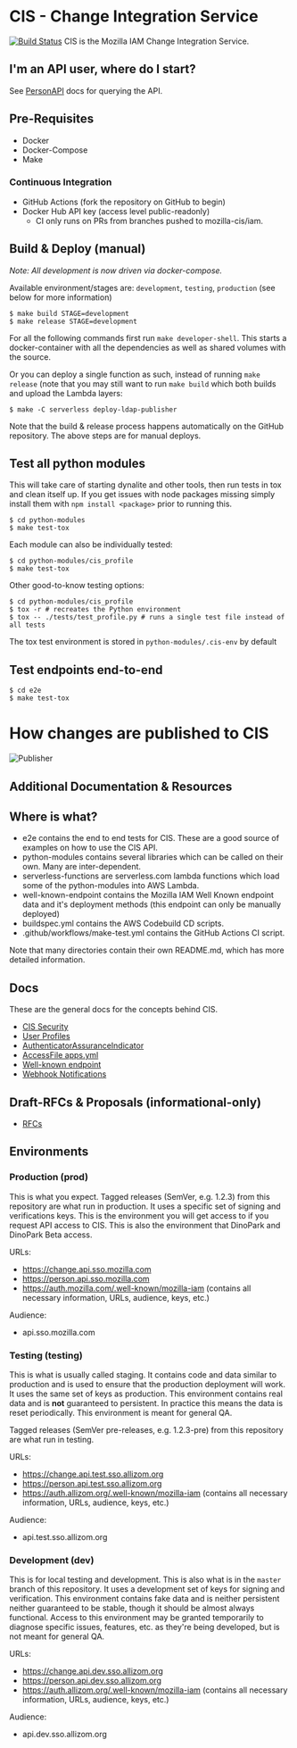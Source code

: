 # CIS - Change Integration Service
[![Build Status](https://github.com/mozilla-iam/cis/actions/workflows/make-test.yml/badge.svg)](https://github.com/mozilla-iam/cis/actions/)
CIS is the Mozilla IAM Change Integration Service.

## I'm an API user, where do I start?

See [PersonAPI](docs/PersonAPI.md) docs for querying the API.

## Pre-Requisites 

* Docker
* Docker-Compose
* Make

### Continuous Integration

* GitHub Actions (fork the repository on GitHub to begin)
* Docker Hub API key (access level public-readonly)
  * CI only runs on PRs from branches pushed to mozilla-cis/iam.

## Build & Deploy (manual)

_Note: All development is now driven via docker-compose._

Available environment/stages are: `development`, `testing`, `production` (see below for more information)
```
$ make build STAGE=development
$ make release STAGE=development
```

For all the following commands first run `make developer-shell`.  This starts a docker-container with all the dependencies as well as shared volumes with the source.

Or you can deploy a single function as such, instead of running `make release` (note that you may still want to run
`make build` which both builds and upload the Lambda layers:
```
$ make -C serverless deploy-ldap-publisher
```

Note that the build & release process happens automatically on the GitHub repository. The above steps are for manual
deploys.

## Test all python modules

This will take care of starting dynalite and other tools, then run tests in tox and clean itself up.
If you get issues with node packages missing simply install them with `npm install <package>` prior to running this.

```
$ cd python-modules
$ make test-tox
```

Each module can also be individually tested:
```
$ cd python-modules/cis_profile
$ make test-tox
```

Other good-to-know testing options:
```
$ cd python-modules/cis_profile
$ tox -r # recreates the Python environment
$ tox -- ./tests/test_profile.py # runs a single test file instead of all tests
```

The tox test environment is stored in `python-modules/.cis-env` by default

## Test endpoints end-to-end

```
$ cd e2e
$ make test-tox
```
# How changes are published to CIS

![Publisher](/docs/images/publisher_flow.png?raw=true "Publisher Diagram")


## Additional Documentation & Resources

## Where is what?

- e2e contains the end to end tests for CIS. These are a good source of examples on how to use the CIS API.
- python-modules contains several libraries which can be called on their own. Many are inter-dependent.
- serverless-functions are serverless.com lambda functions which load some of the python-modules into AWS Lambda.
- well-known-endpoint contains the Mozilla IAM Well Known endpoint data and it's deployment methods (this endpoint can
  only be manually deployed)
- buildspec.yml contains the AWS Codebuild CD scripts.
- .github/workflows/make-test.yml contains the GitHub Actions CI script.

Note that many directories contain their own README.md, which has more detailed information.

## Docs

These are the general docs for the concepts behind CIS.

- [CIS Security](docs/Security.md)
- [User Profiles](docs/Profiles.md)
- [AuthenticatorAssuranceIndicator](docs/AuthenticatorAssuranceIndicator.md)
- [AccessFile apps.yml](docs/AccessFile.md)
- [Well-known endpoint](docs/Well-known%20Endpoint.md)
- [Webhook Notifications](docs/Hooks.md)

## Draft-RFCs & Proposals (informational-only)
- [RFCs](docs/rfcs/)

## Environments
### Production (prod)

This is what you expect. Tagged releases (SemVer, e.g. 1.2.3) from this repository are what run in production.
It uses a specific set of signing and verifications keys.
This is the environment you will get access to if you request API access to CIS. This is also the environment that DinoPark and DinoPark Beta access.

URLs:
- https://change.api.sso.mozilla.com
- https://person.api.sso.mozilla.com
- https://auth.mozilla.com/.well-known/mozilla-iam (contains all necessary information, URLs, audience, keys, etc.)

Audience:
- api.sso.mozilla.com

### Testing (testing)

This is what is usually called staging. It contains code and data similar to production and is used to ensure that the production deployment will work.
It uses the same set of keys as production. This environment contains real data and is **not** guaranteed to persistent. In practice this means the data is reset periodically. This environment is meant for general QA.

Tagged releases (SemVer pre-releases, e.g. 1.2.3-pre) from this repository are what run in testing.

URLs:
- https://change.api.test.sso.allizom.org
- https://person.api.test.sso.allizom.org
- https://auth.allizom.org/.well-known/mozilla-iam (contains all necessary information, URLs, audience, keys, etc.)

Audience:
- api.test.sso.allizom.org

### Development (dev)

This is for local testing and development. This is also what is in the `master` branch of this repository.
It uses a development set of keys for signing and verification. This environment contains fake data and is neither persistent neither guaranteed to be stable, though it should be almost always functional.
Access to this environment may be granted temporarily to diagnose specific issues, features, etc. as they're being developed, but is not meant for general QA.

URLs:
- https://change.api.dev.sso.allizom.org
- https://person.api.dev.sso.allizom.org
- https://auth.allizom.org/.well-known/mozilla-iam (contains all necessary information, URLs, audience, keys, etc.)

Audience:
- api.dev.sso.allizom.org
